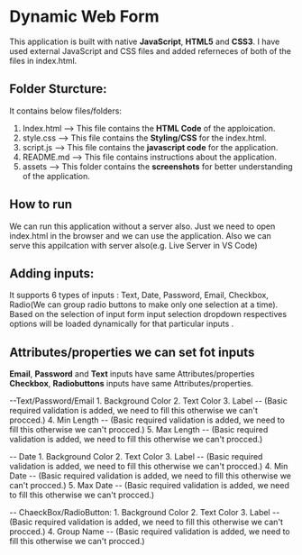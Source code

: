 # Dynamic Web Form

This application is built with native **JavaScript**, **HTML5** and **CSS3**. I have used external JavaScript and CSS files and added referneces of both of the files in index.html.

## Folder Sturcture:

It contains below files/folders:

1. Index.html --> This file contains the **HTML Code** of the apploication.
2. style.css  --> This file contains the **Styling/CSS** for the index.html.
3. script.js  --> This file contains the **javascript code** for the application.
4. README.md  --> This file contains instructions about the application.
5. assets     --> This folder contains the **screenshots** for better understanding of the application.

## How to run

We can run this application without a server also. Just we need to open index.html in the browser and we can use the application. Also we can serve this appilcation with server also(e.g. Live Server in VS Code)

## Adding inputs:

It supports 6 types of inputs : Text, Date, Password, Email, Checkbox, Radio(We can group radio buttons to make only one selection at a time). Based on the selection of input form input selection dropdown respectives options will be loaded dynamically for that particular inputs .

## Attributes/properties we can set fot inputs

**Email**, **Password** and **Text** inputs have same Attributes/properties
**Checkbox**, **Radiobuttons** inputs have same Attributes/properties.

--Text/Password/Email
    1. Background Color
    2. Text Color
    3. Label -- (Basic required validation is added, we need to fill this otherwise we can't procced.)
    4. Min Length -- (Basic required validation is added, we need to fill this otherwise we can't procced.)
    5. Max Length -- (Basic required validation is added, we need to fill this otherwise we can't procced.)

-- Date
    1. Background Color
    2. Text Color
    3. Label -- (Basic required validation is added, we need to fill this otherwise we can't procced.)
    4. Min Date -- (Basic required validation is added, we need to fill this otherwise we can't procced.)
    5. Max Date -- (Basic required validation is added, we need to fill this otherwise we can't procced.)

-- ChaeckBox/RadioButton:
    1. Background Color
    2. Text Color
    3. Label -- (Basic required validation is added, we need to fill this otherwise we can't procced.)
    4. Group Name -- (Basic required validation is added, we need to fill this otherwise we can't procced.)
